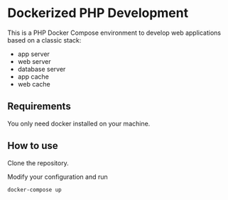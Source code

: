# Dockerized PHP Development
This is a PHP Docker Compose environment to develop web applications based on a classic stack:

* app server
* web server
* database server
* app cache
* web cache

## Requirements

You only need docker installed on your machine.

## How to use

Clone the repository.

Modify your configuration and run 

`docker-compose up`